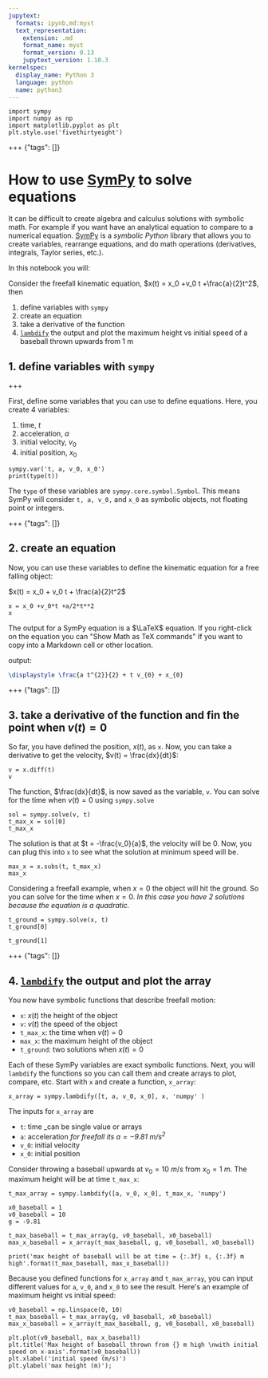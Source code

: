 ```yaml
---
jupytext:
  formats: ipynb,md:myst
  text_representation:
    extension: .md
    format_name: myst
    format_version: 0.13
    jupytext_version: 1.10.3
kernelspec:
  display_name: Python 3
  language: python
  name: python3
---
```


```{code-cell} ipython3
import sympy
import numpy as np
import matplotlib.pyplot as plt
plt.style.use('fivethirtyeight')
```

+++ {"tags": []}

# How to use [SymPy](https://www.sympy.org) to solve equations

It can be difficult to create algebra and calculus solutions with symbolic math. For example if you want have an analytical equation to compare to a numerical equation. [SymPy](https://www.sympy.org) is a _symbolic Python_ library that allows you to create variables, rearrange equations, and do math operations (derivatives, integrals, Taylor series, etc.). 

In this notebook you will:

Consider the freefall kinematic equation, $x(t) = x_0 +v_0 t +\frac{a}{2}t^2$, then
1. define variables with `sympy`
2. create an equation
3. take a derivative of the function
3. [`lambdify`](https://docs.sympy.org/latest/tutorial/basic_operations.html#lambdify) the output and plot the maximum height vs initial speed of a baseball thrown upwards from 1 m

## 1. define variables with `sympy`

+++

First, define some variables that you can use to define equations. Here, you create 4 variables:

1. time, $t$
1. acceleration, $a$
2. initial velocity, $v_0$
3. initial position, $x_0$

```{code-cell} ipython3
sympy.var('t, a, v_0, x_0')
print(type(t))
```

The `type` of these variables are `sympy.core.symbol.Symbol`. This means SymPy will consider `t, a, v_0,` and `x_0` as symbolic objects, not floating point or integers.

+++ {"tags": []}

## 2. create an equation

Now, you can use these variables to define the kinematic equation for a free falling object:

$x(t) = x_0 + v_0 t + \frac{a}{2}t^2$

```{code-cell} ipython3
x = x_0 +v_0*t +a/2*t**2
x
```

The output for a SymPy equation is a $\LaTeX$ equation. If you right-click on the equation you can "Show Math as TeX commands" If you want to copy into a Markdown cell or other location. 

output:
```latex
\displaystyle \frac{a t^{2}}{2} + t v_{0} + x_{0}
```

+++ {"tags": []}

## 3. take a derivative of the function and fin the point when $v(t) = 0$

So far, you have defined the position, $x(t)$, as `x`. Now, you can take a derivative to get the velocity, $v(t) = \frac{dx}{dt}$:

```{code-cell} ipython3
v = x.diff(t)
v
```

The function, $\frac{dx}{dt}$, is now saved as the variable, `v`. You can solve for the time when $v(t) = 0$ using `sympy.solve`

```{code-cell} ipython3
sol = sympy.solve(v, t)
t_max_x = sol[0]
t_max_x
```

The solution is that at $t = -\frac{v_0}{a}$, the velocity will be 0. Now, you can plug this into `x` to see what the solution at minimum speed will be.

```{code-cell} ipython3
max_x = x.subs(t, t_max_x)
max_x
```

Considering a freefall example, when $x = 0$ the object will hit the ground. So you can solve for the time when $x=0$. _In this case you have 2 solutions because the equation is a quadratic._

```{code-cell} ipython3
t_ground = sympy.solve(x, t)
t_ground[0]
```

```{code-cell} ipython3
t_ground[1]
```

+++ {"tags": []}

## 4. [`lambdify`](https://docs.sympy.org/latest/tutorial/basic_operations.html#lambdify) the output and plot the array

You now have symbolic functions that describe freefall motion:
- `x`: $x(t)$ the height of the object
- `v`: $v(t)$ the speed of the object
- `t_max_x`: the time when $v(t) = 0$
- `max_x`: the maximum height of the object
- `t_ground`: two solutions when $x(t) = 0$

Each of these SymPy variables are exact symbolic functions. Next, you will `lambdify` the functions so you can call them and create arrays to plot, compare, etc.
Start with `x` and create a function, `x_array`:

```{code-cell} ipython3
x_array = sympy.lambdify([t, a, v_0, x_0], x, 'numpy' )
```

The inputs for `x_array` are 
- `t`: time _can be single value or arrays
- `a`: acceleration _for freefall its $a = -9.81~m/s^2$_
- `v_0`: initial velocity
- `x_0`: initial position

Consider throwing a baseball upwards at $v_0=10~m/s$ from $x_0=1~m$. The maximum height will be at time `t_max_x`:

```{code-cell} ipython3
t_max_array = sympy.lambdify([a, v_0, x_0], t_max_x, 'numpy')

x0_baseball = 1
v0_baseball = 10
g = -9.81

t_max_baseball = t_max_array(g, v0_baseball, x0_baseball)
max_x_baseball = x_array(t_max_baseball, g, v0_baseball, x0_baseball)

print('max height of baseball will be at time = {:.3f} s, {:.3f} m high'.format(t_max_baseball, max_x_baseball))
```

Because you defined functions for `x_array` and `t_max_array`, you can input different values for `a`, `v_0`, and `x_0` to see the result. Here's an example of maximum height vs initial speed:

```{code-cell} ipython3
v0_baseball = np.linspace(0, 10)
t_max_baseball = t_max_array(g, v0_baseball, x0_baseball)
max_x_baseball = x_array(t_max_baseball, g, v0_baseball, x0_baseball)

plt.plot(v0_baseball, max_x_baseball)
plt.title('Max height of baseball thrown from {} m high \nwith initial speed on x-axis'.format(x0_baseball))
plt.xlabel('initial speed (m/s)')
plt.ylabel('max height (m)');
```
